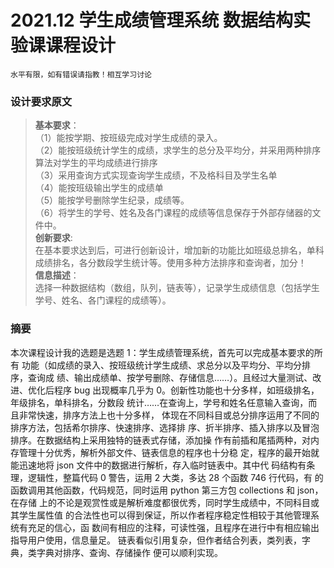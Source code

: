 # 2021.12 学生成绩管理系统 数据结构实验课课程设计
`水平有限，如有错误请指教！相互学习讨论`
### 设计要求原文
>**基本要求**：  
（1）能按学期、按班级完成对学生成绩的录入。  
（2）能按班级统计学生的成绩，求学生的总分及平均分，并采用两种排序算法对学生的平均成绩进行排序  
（3）采用查询方式实现查询学生成绩，不及格科目及学生名单  
（4）能按班级输出学生的成绩单  
（5）能按学号删除学生纪录，成绩等。  
（6）将学生的学号、姓名及各门课程的成绩等信息保存于外部存储器的文件中。  
**创新要求**:  
在基本要求达到后，可进行创新设计，增加新的功能比如班级总排名，单科成绩排名，各分数段学生统计等。使用多种方法排序和查询者，加分！  
**信息描述**：  
>选择一种数据结构（数组，队列，链表等），记录学生成绩信息（包括学生学号、姓名、各门课程的成绩等）。  

### 摘要
本次课程设计我的选题是选题 1：学生成绩管理系统，首先可以完成基本要求的所有
功能（如成绩的录入、按班级统计学生成绩、求总分以及平均分、平均分排序，查询成
绩、输出成绩单、按学号删除、存储信息……）。且经过大量测试、改进、优化后程序 bug
出现概率几乎为 0。创新性功能也十分多样，如班级排名，年级排名，单科排名，分数段
统计……在查询上，学号和姓名任意输入查询，而且非常快速，排序方法上也十分多样，
体现在不同科目或总分排序运用了不同的排序方法，包括希尔排序、快速排序、选择排
序、折半排序、插入排序以及冒泡排序。在数据结构上采用独特的链表式存储，添加操
作有前插和尾插两种，对内存管理十分优秀，解析外部文件、链表信息的程序也十分稳
定，程序的最开始就能迅速地将 json 文件中的数据进行解析，存入临时链表中。其中代
码结构有条理，逻辑性，整篇代码 0 警告，运用 2 大类，多达 28 个函数 746 行代码，有
的函数调用其他函数，代码规范，同时运用 python 第三方包 collections 和 json，在存储
上的不论是观赏性或是解析难度都很优秀，同时学生成绩中，不同科目或其学生属性值
的合法性也可以得到保证，所以作者程序稳定性相较于其他管理系统有充足的信心，函
数间有相应的注释，可读性强，且程序在进行中有相应输出指导用户使用，信息量足。
链表看似引用复杂，但作者结合列表，类列表，字典，类字典对排序、查询、存储操作
便可以顺利实现。
